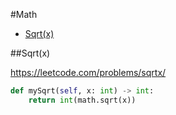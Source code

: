#Math

+ [Sqrt(x)](#sqrtx)

##Sqrt(x)

https://leetcode.com/problems/sqrtx/

``` python
def mySqrt(self, x: int) -> int:
    return int(math.sqrt(x))
```
